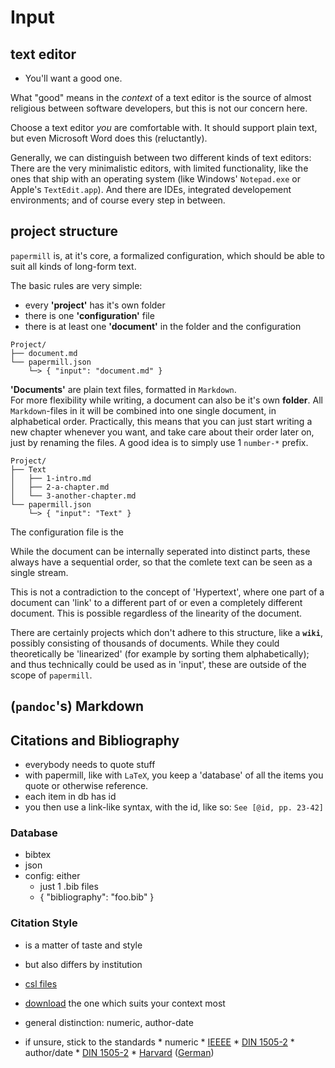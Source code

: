 # Input

## text editor

- You'll want a good one.

What "good" means in the *context* of a text editor is the source of 
almost religious between software developers, but this is not our concern here.

Choose a text editor *you* are comfortable with.
It should support plain text, but even Microsoft Word does this (reluctantly).

Generally, we can distinguish between two different kinds of text editors: 
There are the very minimalistic editors, with limited functionality, like the ones that ship 
with an operating system (like Windows' `Notepad.exe` or Apple's `TextEdit.app`).
And there are IDEs, integrated developement environments; and of course every step in between.


## project structure

`papermill` is, at it's core, a formalized configuration, which should be able to suit all kinds of long-form text.

The basic rules are very simple:

* every **'project'** has it's own folder
* there is one **'configuration'** file
* there is at least one **'document'** in the folder and the configuration

```
Project/
├── document.md
└── papermill.json
    └─> { "input": "document.md" }
```

**'Documents'** are plain text files, formatted in `Markdown`. \
For more flexibility while writing, a document can also be it's own **folder**. 
All `Markdown`-files in it will be combined
into one single document, in alphabetical order.
Practically, this means that you can just start writing a new chapter whenever you want, and take care about their order later on, just by renaming the files. A good idea is to simply use 1 `number-*` prefix.

```
Project/
├── Text
│   ├── 1-intro.md
│   ├── 2-a-chapter.md
│   └── 3-another-chapter.md
└── papermill.json
    └─> { "input": "Text" }
```

The configuration file is the 

While the document can be internally seperated into distinct parts, these always have a sequential order, so that the comlete text can be seen as a single stream.

This is not a contradiction to the concept of 'Hypertext', where one part of a document can 'link' to a different part of or even a completely different document. 
This is possible regardless of the linearity of the document.

There are certainly projects which don't adhere to this structure, like a **`wiki`**, possibly consisting of thousands of documents. 
While they could theoretically be 'linearized' (for example by sorting them alphabetically); 
and thus technically could be used as in 'input', these are outside of the scope of `papermill`.

## (**`pandoc`**'s) Markdown


## Citations and Bibliography

- everybody needs to quote stuff
- with papermill, like with `LaTeX`, you keep a 'database' of all the items you quote or otherwise reference.
- each item in db has id
- you then use a link-like syntax, with the id, like so: `See [@id, pp. 23-42]`


### Database

- bibtex
- json
- config: either
    - just 1 .bib files
    - { "bibliography": "foo.bib" }


### Citation Style

- is a matter of taste and style
- but also differs by institution

- [csl files](http://citationstyles.org)
- [download](http://zotero.org/styles) the one which suits your context most
- general distinction: numeric, author-date
- if unsure, stick to the standards
      * numeric
        * [IEEEE](http://zotero.org/styles/ieee-with-url)
        * [DIN 1505-2](http://zotero.org/styles/din-1505-2-numeric)
      * author/date
        * [DIN 1505-2](http://zotero.org/styles/din-1505-2)
        * [Harvard](http://zotero.org/styles/harvard1) ([German](http://zotero.org/styles/harvard7de))
